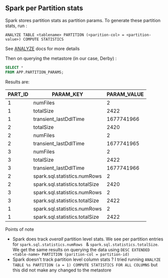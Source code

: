 ## Spark per Partition stats

Spark stores partition stats as partition params. To generate these partition stats, run :

```
ANALYZE TABLE <tablename> PARTITION (<parition-col> = <partition-value>) COMPUTE STATISTICS
```

See [ANALYZE](https://spark.apache.org/docs/latest/sql-ref-syntax-aux-analyze-table.html) docs for more details

Then on querying the metastore (in our case, Derby) :

```sql
SELECT * 
FROM APP.PARTITION_PARAMS;
```

Results are:

| PART_ID | PARAM_KEY                      | PARAM_VALUE |
|---------|--------------------------------|-------------|
| 1       | numFiles                       | 2           |
| 1       | totalSize                      | 2422        |
| 1       | transient_lastDdlTime          | 1677741966  |
| 2       | totalSize                      | 2420        |
| 2       | numFiles                       | 2           |
| 2       | transient_lastDdlTime          | 1677741965  |
| 3       | numFiles                       | 2           |
| 3       | totalSize                      | 2422        |
| 3       | transient_lastDdlTime          | 1677741966  |
| 2       | spark.sql.statistics.numRows   | 2           |
| 2       | spark.sql.statistics.totalSize | 2420        |
| 3       | spark.sql.statistics.numRows   | 2           |
| 3       | spark.sql.statistics.totalSize | 2422        |
| 1       | spark.sql.statistics.numRows   | 2           |
| 1       | spark.sql.statistics.totalSize | 2422        |

Points of note

- Spark does track *overall* partition level stats. We see per partition entries for `spark.sql.statistics.numRows ` & `spark.sql.statistics.totalSize`. We get the same results
  on querying the data using `DESC EXTENDED <table-name> PARTITION (parition-col = partition-id)`
- Spark doesn't track partition level column stats ? I tried running `ANALYZE TABLE %s PARTITION (a = 1) COMPUTE STATISTICS FOR ALL COLUMNS` but this did not make any changed to
  the metastore